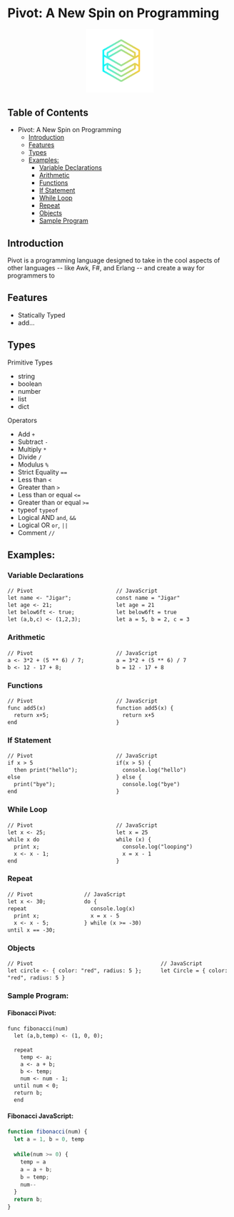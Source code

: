 # Pivot: A New Spin on Programming
<p align="center">
  <img src="logo.png" width="30%">
  
</p>

## Table of Contents
- Pivot: A New Spin on Programming
  * [Introduction](#introduction)
  * [Features](#features)
  * [Types](#types)
  * [Examples:](#examples-)
    + [Variable Declarations](#variable-declarations)
    + [Arithmetic](#arithmetic)
    + [Functions](#functions)
    + [If Statement](#if-statement)
    + [While Loop](#while-loop)
    + [Repeat](#repeat)
    + [Objects](#objects)
    + [Sample Program](#sample-program)

## Introduction
Pivot is a programming language designed to take in the cool aspects of other languages -- like Awk, F#, and Erlang -- and create a way for programmers to 


## Features
* Statically Typed
* add...

## Types
Primitive Types
* string
* boolean
* number
* list
* dict

Operators
* Add `+`
* Subtract `-`
* Multiply `*`
* Divide `/`
* Modulus `%`
* Strict Equality `==`
* Less than `<`
* Greater than `>`
* Less than or equal `<=`
* Greater than or equal `>=`
* typeof `typeof`
* Logical AND `and`, `&&`
* Logical OR `or`, `||`
* Comment  `//`

## Examples: 
### Variable Declarations

```text
// Pivot                          // JavaScript
let name <- "Jigar";              const name = "Jigar"
let age <- 21;                    let age = 21
let below6ft <- true;             let below6ft = true
let (a,b,c) <- (1,2,3);           let a = 5, b = 2, c = 3
```

### Arithmetic

```text
// Pivot                          // JavaScript
a <- 3*2 + (5 ** 6) / 7;          a = 3*2 + (5 ** 6) / 7
b <- 12 - 17 + 8;                 b = 12 - 17 + 8
```

### Functions
```text
// Pivot                          // JavaScript
func add5(x)                      function add5(x) {
  return x+5;                       return x+5
end                               }
```

### If Statement
```text
// Pivot                          // JavaScript
if x > 5                          if(x > 5) {
  then print("hello");              console.log("hello")
else                              } else {
  print("bye");                     console.log("bye")
end                               }
```

### While Loop
```text
// Pivot                          // JavaScript
let x <- 25;                      let x = 25
while x do                        while (x) {
  print x;                          console.log("looping")
  x <- x - 1;                       x = x - 1
end                               }
```

### Repeat
```text
// Pivot                // JavaScript
let x <- 30;            do {
repeat                    console.log(x)
  print x;                x = x - 5
  x <- x - 5;           } while (x >= -30)
until x == -30;
```

### Objects
```text
// Pivot                                        // JavaScript
let circle <- { color: "red", radius: 5 };      let Circle = { color: "red", radius: 5 }
```

### Sample Program:

#### Fibonacci Pivot:
```text
func fibonacci(num)
  let (a,b,temp) <- (1, 0, 0);

  repeat
    temp <- a;
    a <- a + b;
    b <- temp;
    num <- num - 1;
  until num < 0;
  return b;
  end
```

#### Fibonacci JavaScript:
```javascript
function fibonacci(num) {
  let a = 1, b = 0, temp

  while(num >= 0) {
    temp = a
    a = a + b;
    b = temp;
    num--
  }
  return b;
}

```
